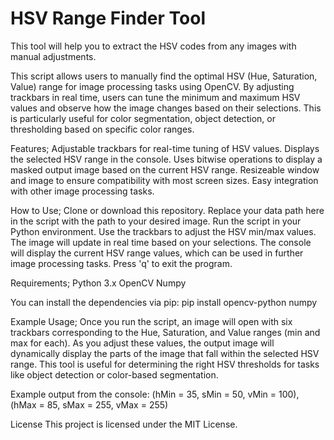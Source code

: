 # HSV Range Finder Tool

This tool will help you to extract the HSV codes from any images with manual adjustments.

This script allows users to manually find the optimal HSV (Hue, Saturation, Value) range for image processing tasks using OpenCV. By adjusting trackbars in real time, users can tune the minimum and maximum HSV values and observe how the image changes based on their selections. This is particularly useful for color segmentation, object detection, or thresholding based on specific color ranges.

Features; Adjustable trackbars for real-time tuning of HSV values. Displays the selected HSV range in the console. Uses bitwise operations to display a masked output image based on the current HSV range. Resizeable window and image to ensure compatibility with most screen sizes. Easy integration with other image processing tasks.

How to Use; Clone or download this repository. Replace your data path here in the script with the path to your desired image. Run the script in your Python environment. Use the trackbars to adjust the HSV min/max values. The image will update in real time based on your selections. The console will display the current HSV range values, which can be used in further image processing tasks. Press 'q' to exit the program.

Requirements; Python 3.x OpenCV Numpy

You can install the dependencies via pip: pip install opencv-python numpy

Example Usage; Once you run the script, an image will open with six trackbars corresponding to the Hue, Saturation, and Value ranges (min and max for each). As you adjust these values, the output image will dynamically display the parts of the image that fall within the selected HSV range. This tool is useful for determining the right HSV thresholds for tasks like object detection or color-based segmentation.

Example output from the console: (hMin = 35, sMin = 50, vMin = 100), (hMax = 85, sMax = 255, vMax = 255)

License This project is licensed under the MIT License.
